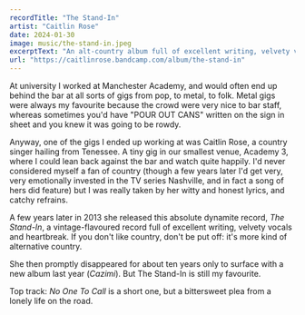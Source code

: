 ```yaml
---
recordTitle: "The Stand-In"
artist: "Caitlin Rose"
date: 2024-01-30
image: music/the-stand-in.jpeg
excerptText: "An alt-country album full of excellent writing, velvety vocals and heartbreak."
url: "https://caitlinrose.bandcamp.com/album/the-stand-in"
---
```


At university I worked at Manchester Academy, and would often end up behind the bar at all sorts of gigs from pop, to metal, to folk. Metal gigs were always my favourite because the crowd were very nice to bar staff, whereas sometimes you'd have "POUR OUT CANS" written on the sign in sheet and you knew it was going to be rowdy. 

Anyway, one of the gigs I ended up working at was Caitlin Rose, a country singer hailing from Tenessee. A tiny gig in our smallest venue, Academy 3, where I could lean back against the bar and watch quite happily. I'd never considered myself a fan of country (though a few years later I'd get very, very emotionally invested in the TV series Nashville, and in fact a song of hers did feature) but I was really taken by her witty and honest lyrics, and catchy refrains.

A few years later in 2013 she released this absolute dynamite record, *The Stand-In*, a vintage-flavoured record full of excellent writing, velvety vocals and heartbreak. If you don't like country, don't be put off: it's more kind of alternative country. 

She then promptly disappeared for about ten years only to surface with a new album last year (*Cazimi*). But The Stand-In is still my favourite. 

Top track: *No One To Call* is a short one, but a bittersweet plea from a lonely life on the road. 



